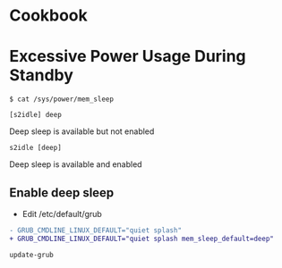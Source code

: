 # Cookbook

# Excessive Power Usage During Standby

```
$ cat /sys/power/mem_sleep
```

```
[s2idle] deep
```

Deep sleep is available but not enabled

```
s2idle [deep]
```

Deep sleep is available and enabled

## Enable deep sleep

* Edit /etc/default/grub

```diff
- GRUB_CMDLINE_LINUX_DEFAULT="quiet splash"
+ GRUB_CMDLINE_LINUX_DEFAULT="quiet splash mem_sleep_default=deep"
```

```
update-grub
```
